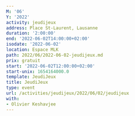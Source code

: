 ```yaml
---
M: '06'
Y: '2022'
activity: jeudijeux
address: Place St-Laurent, Lausanne
duration: '2:00:00'
end: '2022-06-02T14:00:00+02:00'
isodate: '2022-06-02'
location: Espace MLK
path: 2022/06/2022-06-02-jeudijeux.md
prix: gratuit
start: '2022-06-02T12:00:00+02:00'
start-unix: 1654164000.0
template: JeudiJeux
title: JeudiJeux
type: event
url: /activities/jeudijeux/2022/06/02/jeudijeux
with:
- Olivier Keshavjee
---
```


